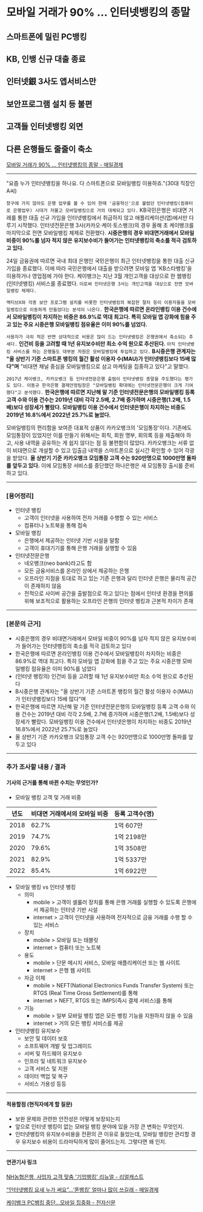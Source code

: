 # 모바일 거래가 90% … 인터넷뱅킹의 종말
## 스마트폰에 밀린 PC뱅킹
## KB, 인뱅 신규 대출 종료
## 인터넷銀 3사도 앱서비스만
## 보안프로그램 설치 등 불편
## 고객들 인터넷뱅킹 외면
## 다른 은행들도 줄줄이 축소
[모바일 거래가 90% … 인터넷뱅킹의 종말 - 매일경제](https://n.news.naver.com/article/newspaper/009/0005191197?date=20230925)

---

"요즘 누가 인터넷뱅킹을 하나요. 다 스마트폰으로 모바일뱅킹 이용하죠."(30대 직장인 A씨)

`창구에 가지 않아도 은행 업무를 볼 수 있어 한때 '금융혁신'으로 불렸던 인터넷뱅킹(컴퓨터로 은행업무) 시대가 저물고 모바일뱅킹으로 거의 대체되고 있다.` KB국민은행은 비대면 거래를 통한 대출 신규 가입을 인터넷뱅킹에서 취급하지 않고 애플리케이션(앱)에서만 다루기 시작했다. 인터넷전문은행 3사(카카오·케이·토스뱅크)의 경우 올해 초 케이뱅크를 마지막으로 전면 모바일뱅킹 체제로 전환했다. **시중은행의 경우 비대면거래에서 모바일 비중이 90%를 넘자 적지 않은 유지보수비가 들어가는 인터넷뱅킹의 축소를 적극 검토하고 있다.**

24일 금융권에 따르면 국내 최대 은행인 국민은행이 최근 인터넷뱅킹을 통한 대출 신규 가입을 종료했다. 이에 따라 국민은행에서 대출을 받으려면 모바일 앱 'KB스타뱅킹'을 이용하거나 영업점에 가야 한다. 케이뱅크는 지난 3월 개인고객을 대상으로 한 웹뱅킹(인터넷뱅킹) 서비스를 종료했다. `이로써 인터넷은행 3사는 개인고객을 대상으로 전면 모바일뱅킹 체제다.`

`액티브X와 각종 보안 프로그램 설치를 비롯한 인터넷뱅킹의 복잡한 절차 등이 이용자들을 모바일뱅킹으로 이동하게 만들었다는 분석이 나온다.` **한국은행에 따르면 온라인뱅킹 이용 건수에서 모바일뱅킹이 차지하는 비중은 86.9%로 역대 최고다. 특히 모바일 앱 강화에 힘을 주고 있는 주요 시중은행 모바일뱅킹 점유율은 이미 90%를 넘었다.**

`사용자가 극히 적은 반면 상대적으로 비용은 많이 드는 인터넷뱅킹은 은행권에서 축소되는 추세다.` **인건비 등을 고려할 때 1년 유지보수비만 최소 수억 원으로 추산된다.** `아직 인터넷뱅킹 서비스를 하는 은행들도 대부분 자원은 모바일뱅킹에 투입하고 있다.` **B시중은행 관계자는 "올 상반기 기준 스마트폰 뱅킹의 월간 활성 이용자 수(MAU)가 인터넷뱅킹보다 15배 많다"며** "비대면 채널 중심을 모바일뱅킹으로 삼고 마케팅을 집중하고 있다"고 말했다.

`2017년 케이뱅크, 카카오뱅크 등 인터넷전문은행 출범이 인터넷뱅킹 종말을 주도했다는 평가도 있다. 이동규 한국은행 결제안정팀장은 "모바일뱅킹 확대에는 인터넷전문은행이 크게 기여했다"고 분석했다.` **한국은행에 따르면 지난해 말 기준 인터넷전문은행의 모바일뱅킹 등록 고객 수와 이용 건수는 2019년 대비 각각 2.5배, 2.7배 증가하며 시중은행(1.2배, 1.5배)보다 성장세가 빨랐다. 모바일뱅킹 이용 건수에서 인터넷은행이 차지하는 비중도 2019년 16.8%에서 2022년 25.7%로 늘었다.**

모바일뱅킹의 편리함을 보여준 대표적 상품이 카카오뱅크의 '모임통장'이다. 기존에도 모임통장이 있었지만 이를 만들기 위해서는 회칙, 회원 명부, 회의록 등을 제출해야 하고, 사용 내역을 공유하는 게 쉽지 않다는 점 등 불편함이 많았다. 카카오뱅크는 서류 없이 비대면으로 개설할 수 있고 입출금 내역을 스마트폰으로 실시간 확인할 수 있어 각광을 받았다. **올 상반기 기준 카카오뱅크 모임통장 고객 수는 920만명으로 1000만명 돌파를 앞두고 있다.** 이에 모임통장 서비스를 중단했던 하나은행은 새 모임통장 출시를 준비하고 있다.

---

### [용어정리]
* 인터넷 뱅킹
    * 고객이 인터넷을 사용하여 전자 거래를 수행할 수 있는 서비스
    * 컴퓨터나 노트북을 통해 접속
* 모바일 뱅킹
    * 은행에서 제공하는 인터넷 기반 시설을 말함
    * 고객이 휴대기기를 통해 은행 거래을 실행할 수 있음
* 인터넷전문은행
    * 네오뱅크(neo bank)라고도 함
    * 모든 금융서비스를 온라인 상에서 제공하는 은행
    * 오프라인 지점을 토대로 하고 있는 기존 은행과 달리 인터넷 은행은 물리적 공간이 존재하지 않음
    * 전적으로 사이버 공간을 출발점으로 하고 있다는 점에서 인터넷 환경을 편의를 위해 보조적으로 활용하는 오프라인 은행의 인터넷 뱅킹과 근본적 차이가 존재

---

### [본문의 근거] 
* 시중은행의 경우 비대면거래에서 모바일 비중이 90%를 넘자 적지 않은 유지보수비가 들어가는 인터넷뱅킹의 축소를 적극 검토하고 있다
* 한국은행에 따르면 온라인뱅킹 이용 건수에서 모바일뱅킹이 차지하는 비중은 86.9%로 역대 최고다. 특히 모바일 앱 강화에 힘을 주고 있는 주요 시중은행 모바일뱅킹 점유율은 이미 90%를 넘었다
* (인터넷 뱅킹의) 인건비 등을 고려할 때 1년 유지보수비만 최소 수억 원으로 추산된다
* B시중은행 관계자는 "올 상반기 기준 스마트폰 뱅킹의 월간 활성 이용자 수(MAU)가 인터넷뱅킹보다 15배 많다"며
* 한국은행에 따르면 지난해 말 기준 인터넷전문은행의 모바일뱅킹 등록 고객 수와 이용 건수는 2019년 대비 각각 2.5배, 2.7배 증가하며 시중은행(1.2배, 1.5배)보다 성장세가 빨랐다. 모바일뱅킹 이용 건수에서 인터넷은행이 차지하는 비중도 2019년 16.8%에서 2022년 25.7%로 늘었다
* 올 상반기 기준 카카오뱅크 모임통장 고객 수는 920만명으로 1000만명 돌파를 앞두고 있다

---

### 추가 조사할 내용 / 결과 
#### 기사의 근거를 통해 바뀐 수치는 무엇인가?
* 모바일 뱅킹 고객 및 거래 비중

| 년도 | 비대면 거래에서의 모바일 비중 | 등록 고객수(명)|
| ------ | ----------------------------- |-------------- |
|2018 | 62.7% |1억 607만|
|2019 | 74.7% |1억 2198만|
|2020 | 79.6% |1억 3508만|
|2021 | 82.9% |1억 5337만|
|2022 | 85.4% |1억 6922만|

* 모바일 뱅킹 vs 인터넷 뱅킹
    * 의미
        * mobile > 고객이 셀룰러 장치를 통해 은행 거래를 실행할 수 있도록 은행에서 제공하는 인터넷 기반 시설
        * internet > 고객이 인터넷을 사용하여 전자적으로 금융 거래를 수행 할 수있는 서비스
    * 장치 
        * mobile > 모바일 또는 태블릿
        * internet > 컴퓨터 또는 노트북
    * 용도
        * mobile > 단문 메시지 서비스, 모바일 애플리케이션 또는 웹 사이트
        * internet > 은행 웹 사이트
    * 자금 이체 
        * mobile > NEFT(National Electronics Funds Transfer System) 또는 RTGS (Real Time Gross Settlement)를 통해
        * internet > NEFT, RTGS 또는 IMPS(즉시 결제 서비스)를 통해
    * 기능
        * mobile > 일부 모바일 뱅킹 앱은 모든 뱅킹 기능을 지원하지 않을 수 있음
        * internet > 거의 모든 뱅킹 서비스를 제공
* 인터넷뱅킹 유지보수
    * 보안 및 데이터 보호 
    * 소프트웨어 개발 및 업그레이드
    * 서버 및 하드웨어 유지보수
    * 인프라 및 네트워크 유지보수
    * 고객 서비스 및 지원
    * 데이터 백업 및 복구
    * 서비스 가용성 등등

---

#### 적용할점 (현직자에게 할 질문)
* 보완 문제와 관련한 안전성은 어떻게 보장되는지
* 앞으로 인터넷 뱅킹이 없는 모바일 뱅킹 분야에 있을 가장 큰 변화는 무엇인지. 
* 인터넷뱅킹의 유지보수비용을 전환의 큰 이유로 들었는데, 모바일 뱅킹만 관리할 경우 유지보수 비용이 드라마틱하게 많이 줄어드는지. 그렇다면 왜 인지.
--- 
#### 연관기사 링크

[NH농협은행, 사업자 고객 맞춤 '기업뱅킹' 리뉴얼 - 리얼캐스트](https://www.rcast.co.kr/news/articleView.html?idxno=22914)

[“인터넷뱅킹 요새 누가 써요”…‘폰뱅킹’ 얼마나 많이 쓰길래 - 매일경제](https://www.mk.co.kr/news/economy/10836937)

[케이뱅크 PC뱅킹 중단...모바일 집중화 - 전자신문](https://www.etnews.com/20230227000072)
